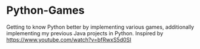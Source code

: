 # Python-Games
Getting to know Python better by implementing various games, additionally implementing my previous Java projects in Python. Inspired by https://www.youtube.com/watch?v=bfRwxS5d0SI
